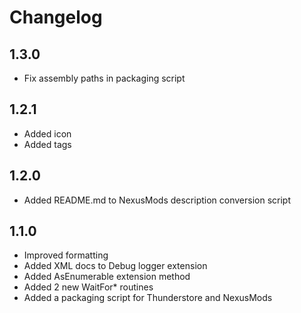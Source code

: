 # Changelog

## 1.3.0
- Fix assembly paths in packaging script
## 1.2.1
- Added icon
- Added tags
## 1.2.0
- Added README.md to NexusMods description conversion script
## 1.1.0
- Improved formatting
- Added XML docs to Debug logger extension
- Added AsEnumerable<T> extension method
- Added 2 new WaitFor* routines
- Added a packaging script for Thunderstore and NexusMods
